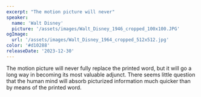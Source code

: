 ```yaml
---
excerpt: "The motion picture will never"
speaker:
  name: 'Walt Disney'
  picture: '/assets/images/Walt_Disney_1946_cropped_100x100.JPG'
ogImage:
  url: '/assets/images/Walt_Disney_1964_cropped_512x512.jpg'
color: '#d10288'
releaseDate: '2023-12-30'
---
```

The motion picture will never fully replace the printed word, but it will go a long way in becoming its most valuable adjunct. There seems little question that the human mind will absorb picturized information much quicker than by means of the printed word.
